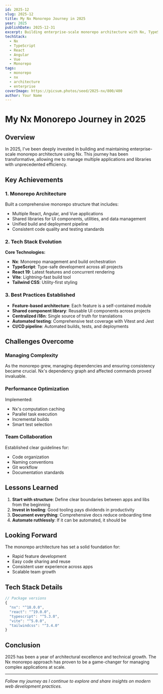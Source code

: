 ```yaml
---
id: 2025-12
slug: 2025-12
title: My Nx Monorepo Journey in 2025
year: 2025
publishDate: 2025-12-31
excerpt: Building enterprise-scale monorepo architecture with Nx, TypeScript, and modern tooling
techStack:
  - Nx
  - TypeScript
  - React
  - Angular
  - Vue
  - Monorepo
tags:
  - monorepo
  - nx
  - architecture
  - enterprise
coverImage: https://picsum.photos/seed/2025-nx/800/400
author: Your Name
---
```


# My Nx Monorepo Journey in 2025

## Overview

In 2025, I've been deeply invested in building and maintaining enterprise-scale monorepo architecture using Nx. This journey has been transformative, allowing me to manage multiple applications and libraries with unprecedented efficiency.

## Key Achievements

### 1. Monorepo Architecture

Built a comprehensive monorepo structure that includes:
- Multiple React, Angular, and Vue applications
- Shared libraries for UI components, utilities, and data management
- Unified build and deployment pipeline
- Consistent code quality and testing standards

### 2. Tech Stack Evolution

**Core Technologies:**
- **Nx**: Monorepo management and build orchestration
- **TypeScript**: Type-safe development across all projects
- **React 19**: Latest features and concurrent rendering
- **Vite**: Lightning-fast build tool
- **Tailwind CSS**: Utility-first styling

### 3. Best Practices Established

- **Feature-based architecture**: Each feature is a self-contained module
- **Shared component library**: Reusable UI components across projects
- **Centralized i18n**: Single source of truth for translations
- **Automated testing**: Comprehensive test coverage with Vitest and Jest
- **CI/CD pipeline**: Automated builds, tests, and deployments

## Challenges Overcome

### Managing Complexity

As the monorepo grew, managing dependencies and ensuring consistency became crucial. Nx's dependency graph and affected commands proved invaluable.

### Performance Optimization

Implemented:
- Nx's computation caching
- Parallel task execution
- Incremental builds
- Smart test selection

### Team Collaboration

Established clear guidelines for:
- Code organization
- Naming conventions
- Git workflow
- Documentation standards

## Lessons Learned

1. **Start with structure**: Define clear boundaries between apps and libs from the beginning
2. **Invest in tooling**: Good tooling pays dividends in productivity
3. **Document everything**: Comprehensive docs reduce onboarding time
4. **Automate ruthlessly**: If it can be automated, it should be

## Looking Forward

The monorepo architecture has set a solid foundation for:
- Rapid feature development
- Easy code sharing and reuse
- Consistent user experience across apps
- Scalable team growth

## Tech Stack Details

```typescript
// Package versions
{
  "nx": "^18.0.0",
  "react": "^19.0.0",
  "typescript": "^5.3.0",
  "vite": "^5.0.0",
  "tailwindcss": "^3.4.0"
}
```

## Conclusion

2025 has been a year of architectural excellence and technical growth. The Nx monorepo approach has proven to be a game-changer for managing complex applications at scale.

---

*Follow my journey as I continue to explore and share insights on modern web development practices.*

